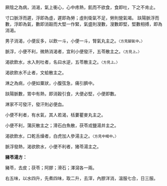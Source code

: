 厥陰之為病，消渴，氣上衝心，心中疼熱，飢而不欲食，食即吐，下之不肯止。

寸口脈浮而遲，浮即為虛，遲即為勞；虛則衛氣不足，勞則營氣竭。 趺陽脈浮而數，浮即為氣，數即消穀而大堅一作緊，氣盛則溲數，溲數即堅，堅數相搏，即為消渴。

男子消渴，小便反多，以飲一斗，小便一斗，腎氣丸主之。`〈方見腳氣中。〉`

脈浮，小便不利，微熱消渴者，宜利小便發汗，五苓散主之。`〈方見上。〉`

渴欲飲水，水入則吐者，名曰水逆，五苓散主之。`〈方見上。〉`

渴欲飲水不止者，文蛤散主之。

淋之為病，小便如粟狀，小腹弦急，痛引臍中。

趺陽脈數，胃中有熱，即消穀引食，大便必堅，小便即數。

淋家不可發汗，發汗則必便血。

小便不利者，有水氣，其人若渴，栝蔞瞿麥丸主之。

小便不利，蒲灰散主之；滑石白魚散，茯苓戎鹽湯并主之。

渴欲飲水，口乾舌燥者，白虎加人參湯主之。`〈方見中暍中。〉`

脈浮發熱，渴欲飲水，小便不利者，猪苓湯主之。

**豬苓湯方：**

豬苓，去皮；茯苓；阿膠；滑石；澤瀉各一兩。

右五味，以水四升，先煮四味，取二升，去滓，內膠洋消，溫服七合，日三服。